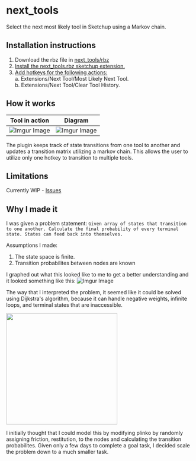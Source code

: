 # next_tools
Select the next most likely tool in Sketchup using a Markov chain. 

## Installation instructions
1. Download the rbz file in [next_tools/rbz](https://github.com/dukefromearth/next_tools/tree/master/rbz)  
2. [Install the next_tools.rbz sketchup extension.](https://help.sketchup.com/en/extension-warehouse/adding-extensions-sketchup)
3. [Add hotkeys for the following actions:](https://help.sketchup.com/en/sketchup/customizing-your-keyboard-and-mouse#:~:text=Select%20Window%20%3E%20Preferences.,appears%20in%20the%20Assigned%20box)  
    a. Extensions/Next Tool/Most Likely Next Tool.  
    b. Extensions/Next Tool/Clear Tool History. 
 
## How it works
Tool in action            |          Diagram
:-------------------------:|:-------------------------:
![Imgur Image](https://i.imgur.com/3KuZ426.gif)  |  ![Imgur Image](https://i.imgur.com/0NDjgVx.png)

The plugin keeps track of state transitions from one tool to another and updates a transition matrix utilizing a markov chain. This allows the user to utilize only one hotkey to transition to multiple tools.

## Limitations
Currently WIP - [Issues](https://github.com/dukefromearth/next_tools/issues)

## Why I made it

I was given a problem statement:
`Given array of states that transition to one another. Calculate the final probability of every terminal state. States can feed back into themselves.`

Assumptions I made:
1. The state space is finite.  
2. Transition probabilites between nodes are known

I graphed out what this looked like to me to get a better understanding and it looked something like this:
![Imgur Image](https://i.imgur.com/IpLhw6y.png)

The way that I interpreted the problem, it seemed like it could be solved using Dijkstra's algorithm, because it can handle negative weights, infinite loops, and terminal states that are inaccessible. 

<img src="https://i.imgur.com/PuuYMcc.gif" width=300></img>

I initially thought that I could model this by modifying plinko by randomly assigning friction, restitution, to the nodes and calculating the transition probabilites. Given only a few days to complete a goal task, I decided scale the problem down to a much smaller task.




    
